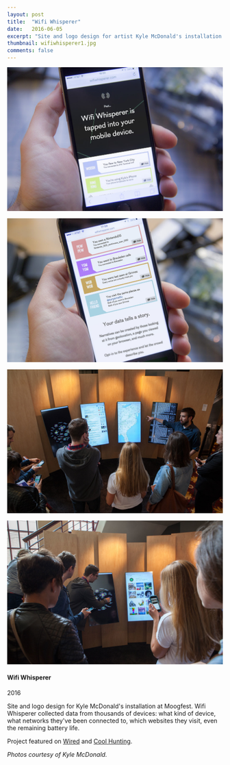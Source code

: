 ```yaml
---
layout: post
title:  "Wifi Whisperer"
date:   2016-06-05
excerpt: "Site and logo design for artist Kyle McDonald's installation at Moogfest. Wifi Whisperer collected data from thousands of devices: what kind of device, what networks they've been connected to, which websites they visit, even the remaining battery life."
thumbnail: wifiwhisperer1.jpg
comments: false
---
```


<div class="col-md-7">
<p><img src="../posts/img/portfolio/wifiwhisperer1.jpg"/></p>
<p><img src="../posts/img/portfolio/wifiwhisperer2.jpg"/></p>
<p><img src="../posts/img/portfolio/wifiwhisperer4.jpg"/></p>
<p><img src="../posts/img/portfolio/wifiwhisperer3.jpg"/></p>
</div>

<div class="col-md-4 portfolio-description">
<h4>Wifi Whisperer</h4>
<p class="date">2016</p>

<p>Site and logo design for Kyle McDonald's installation at Moogfest. Wifi Whisperer collected data from thousands of devices: what kind of device, what networks they've been connected to, which websites they visit, even the remaining battery life.</p>

<p>Project featured on <a href="http://www.wired.com/2016/06/wifi-whisperer-stalks-phones-data-creepiest-way-possible" alt="‘Wifi Whisperer’ Siphons Your Data in the Creepiest Way Possible" target="_blank">Wired</a> and <a href="www.coolhunting.com/design/kyle-mcdonald-wifi-whisperer-installation-moogfest-2016" alt="Wifi Whisperer at Moogfest 2016" target="_blank">Cool Hunting</a>.</p>

<p><em>Photos courtesy of Kyle McDonald.</em></p>
</div>